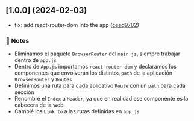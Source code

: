 ## [1.0.0] (2024-02-03)

- fix: add react-router-dom into the app ([ceed9782](https://github.com/AxelBarroso07/Acostango_Project/commit/ceed978243cd37fe2985313f72205bbe5e7ff452))

### 📝 Notes
- Eliminamos el paquete `BrowserRouter` del `main.js`, siempre trabajar dentro de `app.js`
- Dentro de `App.js` importamos `react-router-dom` y declaramos los componentes que envolverán los distintos `path` de la aplicación `BrowserRouter` y `Routes`
- Definimos una ruta para cada aplicativo `Route` con un `path` para cada sección
- Renombré el `Index` a `Header`, ya que en realidad ese componente es la cabecera de la web
- Cambié los `Link to` a las rutas definidas en `app.js`